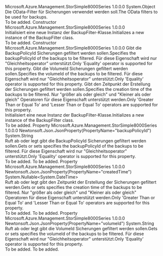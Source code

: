 <Type Name="BackupFilter" FullName="Microsoft.Azure.Management.StorSimple8000Series.Models.BackupFilter">
  <TypeSignature Language="C#" Value="public class BackupFilter" />
  <TypeSignature Language="ILAsm" Value=".class public auto ansi beforefieldinit BackupFilter extends System.Object" />
  <TypeSignature Language="DocId" Value="T:Microsoft.Azure.Management.StorSimple8000Series.Models.BackupFilter" />
  <TypeSignature Language="VB.NET" Value="Public Class BackupFilter" />
  <TypeSignature Language="F#" Value="type BackupFilter = class" />
  <AssemblyInfo>
    <AssemblyName>Microsoft.Azure.Management.StorSimple8000Series</AssemblyName>
    <AssemblyVersion>1.0.0.0</AssemblyVersion>
  </AssemblyInfo>
  <Base>
    <BaseTypeName>System.Object</BaseTypeName>
  </Base>
  <Interfaces />
  <Docs>
    <summary>
            <span data-ttu-id="7d133-101">Die OData-Filter für Sicherungen verwendet werden soll.</span><span class="sxs-lookup"><span data-stu-id="7d133-101">The OData filters to be used for backups.</span></span>
            </summary>
    <remarks>To be added.</remarks>
  </Docs>
  <Members>
    <Member MemberName=".ctor">
      <MemberSignature Language="C#" Value="public BackupFilter ();" />
      <MemberSignature Language="ILAsm" Value=".method public hidebysig specialname rtspecialname instance void .ctor() cil managed" />
      <MemberSignature Language="DocId" Value="M:Microsoft.Azure.Management.StorSimple8000Series.Models.BackupFilter.#ctor" />
      <MemberSignature Language="VB.NET" Value="Public Sub New ()" />
      <MemberType>Constructor</MemberType>
      <AssemblyInfo>
        <AssemblyName>Microsoft.Azure.Management.StorSimple8000Series</AssemblyName>
        <AssemblyVersion>1.0.0.0</AssemblyVersion>
      </AssemblyInfo>
      <Parameters />
      <Docs>
        <summary>
            <span data-ttu-id="7d133-102">Initialisiert eine neue Instanz der BackupFilter-Klasse.</span><span class="sxs-lookup"><span data-stu-id="7d133-102">Initializes a new instance of the BackupFilter class.</span></span>
            </summary>
        <remarks>To be added.</remarks>
      </Docs>
    </Member>
    <Member MemberName=".ctor">
      <MemberSignature Language="C#" Value="public BackupFilter (string backupPolicyId = null, string volumeId = null, Nullable&lt;DateTime&gt; createdTime = null);" />
      <MemberSignature Language="ILAsm" Value=".method public hidebysig specialname rtspecialname instance void .ctor(string backupPolicyId, string volumeId, valuetype System.Nullable`1&lt;valuetype System.DateTime&gt; createdTime) cil managed" />
      <MemberSignature Language="DocId" Value="M:Microsoft.Azure.Management.StorSimple8000Series.Models.BackupFilter.#ctor(System.String,System.String,System.Nullable{System.DateTime})" />
      <MemberSignature Language="VB.NET" Value="Public Sub New (Optional backupPolicyId As String = null, Optional volumeId As String = null, Optional createdTime As Nullable(Of DateTime) = null)" />
      <MemberSignature Language="F#" Value="new Microsoft.Azure.Management.StorSimple8000Series.Models.BackupFilter : string * string * Nullable&lt;DateTime&gt; -&gt; Microsoft.Azure.Management.StorSimple8000Series.Models.BackupFilter" Usage="new Microsoft.Azure.Management.StorSimple8000Series.Models.BackupFilter (backupPolicyId, volumeId, createdTime)" />
      <MemberType>Constructor</MemberType>
      <AssemblyInfo>
        <AssemblyName>Microsoft.Azure.Management.StorSimple8000Series</AssemblyName>
        <AssemblyVersion>1.0.0.0</AssemblyVersion>
      </AssemblyInfo>
      <Parameters>
        <Parameter Name="backupPolicyId" Type="System.String" />
        <Parameter Name="volumeId" Type="System.String" />
        <Parameter Name="createdTime" Type="System.Nullable&lt;System.DateTime&gt;" />
      </Parameters>
      <Docs>
        <param name="backupPolicyId"><span data-ttu-id="7d133-103">Gibt die BackupPolicyId Sicherungen gefiltert werden sollen.</span><span class="sxs-lookup"><span data-stu-id="7d133-103">Specifies the backupPolicyId of the backups to be filtered.</span></span> <span data-ttu-id="7d133-104">Für diese Eigenschaft wird nur "Gleichheitsoperator" unterstützt.</span><span class="sxs-lookup"><span data-stu-id="7d133-104">Only 'Equality' operator is supported for this property.</span></span></param>
        <param name="volumeId"><span data-ttu-id="7d133-105">Gibt die VolumeId Sicherungen gefiltert werden sollen.</span><span class="sxs-lookup"><span data-stu-id="7d133-105">Specifies the volumeId of the backups to be filtered.</span></span> <span data-ttu-id="7d133-106">Für diese Eigenschaft wird nur "Gleichheitsoperator" unterstützt.</span><span class="sxs-lookup"><span data-stu-id="7d133-106">Only 'Equality' operator is supported for this property.</span></span></param>
        <param name="createdTime"><span data-ttu-id="7d133-107">Gibt den Zeitpunkt der Erstellung der Sicherungen gefiltert werden sollen.</span><span class="sxs-lookup"><span data-stu-id="7d133-107">Specifies the creation time of the backups to be filtered.</span></span> <span data-ttu-id="7d133-108">Nur "größer als oder gleich" und "Kleiner als oder gleich" Operatoren für diese Eigenschaft unterstützt werden.</span><span class="sxs-lookup"><span data-stu-id="7d133-108">Only 'Greater Than or Equal To' and 'Lesser Than or Equal To' operators are supported for this property.</span></span></param>
        <summary>
            <span data-ttu-id="7d133-109">Initialisiert eine neue Instanz der BackupFilter-Klasse.</span><span class="sxs-lookup"><span data-stu-id="7d133-109">Initializes a new instance of the BackupFilter class.</span></span>
            </summary>
        <remarks>To be added.</remarks>
      </Docs>
    </Member>
    <Member MemberName="BackupPolicyId">
      <MemberSignature Language="C#" Value="public string BackupPolicyId { get; set; }" />
      <MemberSignature Language="ILAsm" Value=".property instance string BackupPolicyId" />
      <MemberSignature Language="DocId" Value="P:Microsoft.Azure.Management.StorSimple8000Series.Models.BackupFilter.BackupPolicyId" />
      <MemberSignature Language="VB.NET" Value="Public Property BackupPolicyId As String" />
      <MemberSignature Language="F#" Value="member this.BackupPolicyId : string with get, set" Usage="Microsoft.Azure.Management.StorSimple8000Series.Models.BackupFilter.BackupPolicyId" />
      <MemberType>Property</MemberType>
      <AssemblyInfo>
        <AssemblyName>Microsoft.Azure.Management.StorSimple8000Series</AssemblyName>
        <AssemblyVersion>1.0.0.0</AssemblyVersion>
      </AssemblyInfo>
      <Attributes>
        <Attribute>
          <AttributeName>Newtonsoft.Json.JsonProperty(PropertyName="backupPolicyId")</AttributeName>
        </Attribute>
      </Attributes>
      <ReturnValue>
        <ReturnType>System.String</ReturnType>
      </ReturnValue>
      <Docs>
        <summary>
            <span data-ttu-id="7d133-110">Ruft ab oder legt gibt die BackupPolicyId Sicherungen gefiltert werden sollen.</span><span class="sxs-lookup"><span data-stu-id="7d133-110">Gets or sets specifies the backupPolicyId of the backups to be filtered.</span></span> <span data-ttu-id="7d133-111">Für diese Eigenschaft wird nur "Gleichheitsoperator" unterstützt.</span><span class="sxs-lookup"><span data-stu-id="7d133-111">Only 'Equality' operator is supported for this property.</span></span>
            </summary>
        <value>To be added.</value>
        <remarks>To be added.</remarks>
      </Docs>
    </Member>
    <Member MemberName="CreatedTime">
      <MemberSignature Language="C#" Value="public Nullable&lt;DateTime&gt; CreatedTime { get; set; }" />
      <MemberSignature Language="ILAsm" Value=".property instance valuetype System.Nullable`1&lt;valuetype System.DateTime&gt; CreatedTime" />
      <MemberSignature Language="DocId" Value="P:Microsoft.Azure.Management.StorSimple8000Series.Models.BackupFilter.CreatedTime" />
      <MemberSignature Language="VB.NET" Value="Public Property CreatedTime As Nullable(Of DateTime)" />
      <MemberSignature Language="F#" Value="member this.CreatedTime : Nullable&lt;DateTime&gt; with get, set" Usage="Microsoft.Azure.Management.StorSimple8000Series.Models.BackupFilter.CreatedTime" />
      <MemberType>Property</MemberType>
      <AssemblyInfo>
        <AssemblyName>Microsoft.Azure.Management.StorSimple8000Series</AssemblyName>
        <AssemblyVersion>1.0.0.0</AssemblyVersion>
      </AssemblyInfo>
      <Attributes>
        <Attribute>
          <AttributeName>Newtonsoft.Json.JsonProperty(PropertyName="createdTime")</AttributeName>
        </Attribute>
      </Attributes>
      <ReturnValue>
        <ReturnType>System.Nullable&lt;System.DateTime&gt;</ReturnType>
      </ReturnValue>
      <Docs>
        <summary>
            <span data-ttu-id="7d133-112">Ruft ab oder legt gibt den Zeitpunkt der Erstellung der Sicherungen gefiltert werden.</span><span class="sxs-lookup"><span data-stu-id="7d133-112">Gets or sets specifies the creation time of the backups to be filtered.</span></span> <span data-ttu-id="7d133-113">Nur "größer als oder gleich" und "Kleiner als oder gleich" Operatoren für diese Eigenschaft unterstützt werden.</span><span class="sxs-lookup"><span data-stu-id="7d133-113">Only 'Greater Than or Equal To' and 'Lesser Than or Equal To' operators are supported for this property.</span></span>
            </summary>
        <value>To be added.</value>
        <remarks>To be added.</remarks>
      </Docs>
    </Member>
    <Member MemberName="VolumeId">
      <MemberSignature Language="C#" Value="public string VolumeId { get; set; }" />
      <MemberSignature Language="ILAsm" Value=".property instance string VolumeId" />
      <MemberSignature Language="DocId" Value="P:Microsoft.Azure.Management.StorSimple8000Series.Models.BackupFilter.VolumeId" />
      <MemberSignature Language="VB.NET" Value="Public Property VolumeId As String" />
      <MemberSignature Language="F#" Value="member this.VolumeId : string with get, set" Usage="Microsoft.Azure.Management.StorSimple8000Series.Models.BackupFilter.VolumeId" />
      <MemberType>Property</MemberType>
      <AssemblyInfo>
        <AssemblyName>Microsoft.Azure.Management.StorSimple8000Series</AssemblyName>
        <AssemblyVersion>1.0.0.0</AssemblyVersion>
      </AssemblyInfo>
      <Attributes>
        <Attribute>
          <AttributeName>Newtonsoft.Json.JsonProperty(PropertyName="volumeId")</AttributeName>
        </Attribute>
      </Attributes>
      <ReturnValue>
        <ReturnType>System.String</ReturnType>
      </ReturnValue>
      <Docs>
        <summary>
            <span data-ttu-id="7d133-114">Ruft ab oder legt gibt die VolumeId Sicherungen gefiltert werden sollen.</span><span class="sxs-lookup"><span data-stu-id="7d133-114">Gets or sets specifies the volumeId of the backups to be filtered.</span></span>
            <span data-ttu-id="7d133-115">Für diese Eigenschaft wird nur "Gleichheitsoperator" unterstützt.</span><span class="sxs-lookup"><span data-stu-id="7d133-115">Only 'Equality' operator is supported for this property.</span></span>
            </summary>
        <value>To be added.</value>
        <remarks>To be added.</remarks>
      </Docs>
    </Member>
  </Members>
</Type>